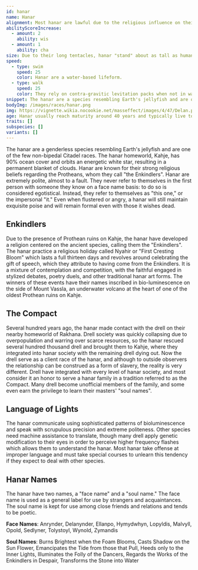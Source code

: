 ```yaml
---
id: hanar
name: Hanar
alignment: Most hanar are lawful due to the religious influence on their society.
abilityScoreIncrease:
  - amount: 2
    ability: wis
  - amount: 1
    ability: cha
size: Due to their long tentacles, hanar "stand" about as tall as humans. Their bodies are around 1.5 meters long (4-5'). Your size is Medium.
speed: 
  - type: swim
    speed: 25
    color: Hanar are a water-based lifeform.
  - type: walk
    speed: 25
    color: They rely on contra-gravitic levitation packs when not in water environments.
snippet: The hanar are a species resembling Earth's jellyfish and are one of the few non-bipedal Citadel races. Hanar are known for their intense politeness when speaking and their strong religious beliefs.
bodyImg: /images/races/hanar.png
img: https://vignette.wikia.nocookie.net/masseffect/images/4/47/Delan.png/revision/latest/scale-to-width-down/640?cb=20090121013825
age: Hanar usually reach maturity around 40 years and typically live to be 180 years old.
traits: []
subspecies: []
variants: []
---
```


The hanar are a genderless species resembling Earth's jellyfish and are one of the few non-bipedal Citadel races. 
The hanar homeworld, Kahje, has 90% ocean cover and orbits an energetic white star, resulting in a permanent blanket of 
clouds. Hanar are known for their strong religious beliefs regarding the Protheans, whom they call "the Enkindlers". 
Hanar are extremely polite, almost to a fault. They never refer to themselves in the first person with someone they know 
on a face name basis: to do so is considered egotistical. Instead, they refer to themselves as "this one," or the 
impersonal "it." Even when flustered or angry, a hanar will still maintain exquisite poise and will remain formal even 
with those it wishes dead.

## Enkindlers
Due to the presence of Prothean ruins on Kahje, the hanar have developed a religion centered on the ancient 
species, calling them the "Enkindlers". The hanar practice a religious holiday called Nyahir or "First Cresting Bloom" which 
lasts a full thirteen days and revolves around celebrating the gift of speech, which they attribute to 
having come from the Enkindlers. It is a mixture of contemplation and competition, with the faithful engaged in stylized 
debates, poetry duels, and other traditional hanar art forms. The winners of these events have their names inscribed in 
bio-luminescence on the side of Mount Vassla, an underwater volcano at the heart of one of the oldest Prothean ruins on Kahje.

## The Compact
Several hundred years ago, the hanar made contact with the drell on their nearby homeworld of Rakhana. Drell society 
was quickly collapsing due to overpopulation and warring over scarce resources, so the hanar rescued several 
hundred thousand drell and brought them to Kahje, where they integrated into hanar society with the remaining 
drell dying out. Now the drell serve as a client race of the hanar, and although to outside observers the 
relationship can be construed as a form of slavery, the reality is very different. Drell have integrated with every 
level of hanar society, and most consider it an honor to serve a hanar family in a tradition referred to as the Compact. 
Many drell become unofficial members of the family, and some even earn the privilege to learn their masters' "soul names".

## Language of Lights
The hanar communicate using sophisticated patterns of bioluminescence and speak with scrupulous precision and extreme politeness.
Other species need machine assistance to translate, though many drell apply genetic modification to their eyes in order 
to perceive higher frequency flashes which allows them to understand the hanar. Most hanar take offense at improper 
language and must take special courses to unlearn this tendency if they expect to deal with other species.


## Hanar Names
The hanar have two names, a "face name" and a "soul name." The face name is used as a general label for use by 
strangers and acquaintances. The soul name is kept for use among close friends and relations and tends to be poetic.

__Face Names__: Anrynder, Delanynder, Ellanpo, Hymydwhyn, Lopyldis, Malvyll, Opold, Sedlyner, Tolystoyl, Wynold, Zymandis

__Soul Names__: Burns Brightest when the Foam Blooms, Casts Shadow on the Sun Flower, Emancipates the Tide from those that Pull, 
Heeds only to the Inner Lights, Illuminates the Folly of the Dancers, Regards the Works of the Enkindlers in Despair,
Transforms the Stone into Water 

<source-reference pages="Hanar" source="wiki"></source-reference>
